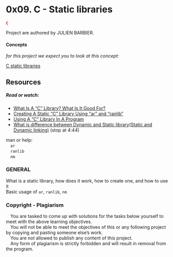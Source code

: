# **0x09. C - Static libraries**
<span style="color: red;">**`C`**</span>

Project are authored by JULIEN BARBIER.

#### Concepts
*for this project we expect you to look at this concept:*

  [C static libraries](https://intranet.alxswe.com/concepts/61)

## **Resources**

##### **Read or watch:**
* [What Is A “C” Library? What Is It Good For?](https://intranet.alxswe.com/rltoken/XB1iH0qE6gshx0x8TfRAPQ)
* [Creating A Static “C” Library Using “ar” and “ranlib”](https://intranet.alxswe.com/rltoken/XB1iH0qE6gshx0x8TfRAPQ)
* [Using A “C” Library In A Program](https://intranet.alxswe.com/rltoken/XB1iH0qE6gshx0x8TfRAPQ)
* [What is difference between Dynamic and Static library(Static and Dynamic linking)](https://intranet.alxswe.com/rltoken/PexOGO-npR_ZDQk-SpOR9g) (stop at 4:44)

man or help:<br/>
&emsp;`ar`<br/>
&emsp;`ranlib`<br/>
&emsp;`nm`<br/>

### **GENERAL**

What is a static library, how does it work, how to create one, and how to use it<br/>
Basic usage of `ar`, `ranlib`, `nm`

### Copyright - Plagiarism

&emsp;You are tasked to come up with solutions for the tasks below yourself to meet with the above learning objectives.<br/>
&emsp;You will not be able to meet the objectives of this or any following project by copying and pasting someone else’s work.<br/>
&emsp;You are not allowed to publish any content of this project.<br/>
&emsp;Any form of plagiarism is strictly forbidden and will result in removal from the program.<br/>

